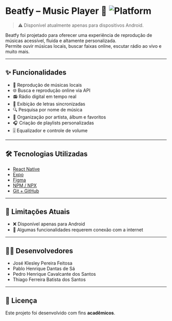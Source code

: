 # Beatfy – Music Player 🎵 ![Platform](https://img.shields.io/badge/platform-Android-blue)


> ⚠️ Disponível atualmente apenas para dispositivos Android.

Beatfy foi projetado para oferecer uma experiência de reprodução de músicas acessível, fluida e altamente personalizada.  
Permite ouvir músicas locais, buscar faixas online, escutar rádio ao vivo e muito mais.


---

## ✨ Funcionalidades

- 🎵 Reprodução de músicas locais
- 🌐 Busca e reprodução online via API
- 📻 Rádio digital em tempo real
- 📝 Exibição de letras sincronizadas
- 🔍 Pesquisa por nome de música
- 📁 Organização por artista, álbum e favoritos
- 🎧 Criação de playlists personalizadas
- 🎚 Equalizador e controle de volume


---


## 🛠 Tecnologias Utilizadas

- [React Native](https://reactnative.dev/)
- [Expo](https://expo.dev/)
- [Figma](https://www.figma.com/)
- [NPM / NPX](https://www.npmjs.com/)
- [Git + GitHub](https://github.com/)

---

## 📌 Limitações Atuais

- ❌ Disponível apenas para Android
- 📶 Algumas funcionalidades requerem conexão com a internet

---


## 👨‍💻 Desenvolvedores

- José Klesley Pereira Feitosa
- Pablo Henrique Dantas de Sá
- Pedro Henrique Cavalcante dos Santos
- Thiago Ferreira Batista dos Santos

---

## 📄 Licença

Este projeto foi desenvolvido com fins **acadêmicos**.  

